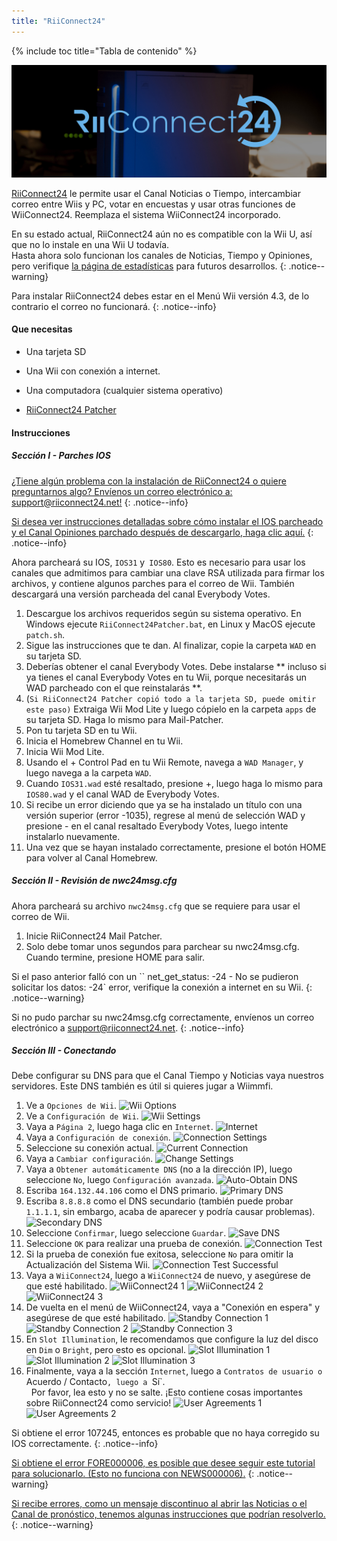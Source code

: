 ```yaml
---
title: "RiiConnect24"
---
```


{% include toc title="Tabla de contenido" %}

![Logotipo de RiiConnect24](/images/WiiRC24Logo.jpg)

[RiiConnect24](https://rc24.xyz/) le permite usar el Canal Noticias o Tiempo, intercambiar correo entre Wiis y PC, votar en encuestas y usar otras funciones de WiiConnect24. Reemplaza el sistema WiiConnect24 incorporado.

En su estado actual, RiiConnect24 aún no es compatible con la Wii U, así que no lo instale en una Wii U todavía.
<br>
Hasta ahora solo funcionan los canales de Noticias, Tiempo y Opiniones, pero verifique [la página de estadísticas](https://rc24.xyz/stats/index.html) para futuros desarrollos.
{: .notice--warning}

Para instalar RiiConnect24 debes estar en el Menú Wii versión 4.3, de lo contrario el correo no funcionará.
{: .notice--info}

#### Que necesitas

* Una tarjeta SD
* Una Wii con conexión a internet.
* Una computadora (cualquier sistema operativo)

* [RiiConnect24 Patcher](https://github.com/RiiConnect24/RiiConnect24-Patcher/releases)

#### Instrucciones

##### Sección I - Parches IOS

[¿Tiene algún problema con la instalación de RiiConnect24 o quiere preguntarnos algo? Envíenos un correo electrónico a: support@riiconnect24.net!](mailto:support@riiconnect24.net)
{: .notice--info}

[Si desea ver instrucciones detalladas sobre cómo instalar el IOS parcheado y el Canal Opiniones parchado después de descargarlo, haga clic aquí.](wiimodlite)
{: .notice--info}

Ahora parcheará su IOS, `IOS31` y` IOS80`. Esto es necesario para usar los canales que admitimos para cambiar una clave RSA utilizada para firmar los archivos, y contiene algunos parches para el correo de Wii. También descargará una versión parcheada del canal Everybody Votes.

1. Descargue los archivos requeridos según su sistema operativo. En Windows ejecute `RiiConnect24Patcher.bat`, en Linux y MacOS ejecute` patch.sh`.
1. Sigue las instrucciones que te dan. Al finalizar, copie la carpeta `WAD` en su tarjeta SD.
1. Deberías obtener el canal Everybody Votes. Debe instalarse ** incluso si ya tienes el canal Everybody Votes en tu Wii, porque necesitarás un WAD parcheado con el que reinstalarás **.
1. (``Si RiiConnect24 Patcher copió todo a la tarjeta SD, puede omitir este paso)`` Extraiga Wii Mod Lite y luego cópielo en la carpeta `apps` de su tarjeta SD. Haga lo mismo para Mail-Patcher.
1. Pon tu tarjeta SD en tu Wii.
1. Inicia el Homebrew Channel en tu Wii.
1. Inicia Wii Mod Lite.
1. Usando el + Control Pad en tu Wii Remote, navega a `WAD Manager`, y luego navega a la carpeta `WAD`.
1. Cuando `IOS31.wad` esté resaltado, presione +, luego haga lo mismo para `IOS80.wad` y el canal WAD de Everybody Votes.
1. Si recibe un error diciendo que ya se ha instalado un título con una versión superior (error -1035), regrese al menú de selección WAD y presione - en el canal resaltado Everybody Votes, luego intente instalarlo nuevamente.
1. Una vez que se hayan instalado correctamente, presione el botón HOME para volver al Canal Homebrew.

##### Sección II - Revisión de nwc24msg.cfg

Ahora parcheará su archivo `nwc24msg.cfg` que se requiere para usar el correo de Wii.

1. Inicie RiiConnect24 Mail Patcher.
1. Solo debe tomar unos segundos para parchear su nwc24msg.cfg. Cuando termine, presione HOME para salir.

Si el paso anterior falló con un `` net_get_status: -24 - No se pudieron solicitar los datos: -24` error, verifique la conexión a internet en su Wii.
{: .notice--warning}

Si no pudo parchar su nwc24msg.cfg correctamente, envíenos un correo electrónico a [support@riiconnect24.net](mailto:support@riiconnect24.net).
{: .notice--info}

##### Sección III - Conectando

Debe configurar su DNS para que el Canal Tiempo y Noticias vaya nuestros servidores. Este DNS también es útil si quieres jugar a Wiimmfi.

1. Ve a `Opciones de Wii`.
![Wii Options](/images/RiiConnect24/Internet_1.png)
1. Ve a `Configuración de Wii`.
![Wii Settings](/images/RiiConnect24/Internet_2.png)
1. Vaya a `Página 2`, luego haga clic en `Internet`.
![Internet](/images/RiiConnect24/Internet_3.png)
1. Vaya a `Configuración de conexión`.
![Connection Settings](/images/RiiConnect24/Internet_4.png)
1. Seleccione su conexión actual.
![Current Connection](/images/RiiConnect24/Internet_5.png)
1. Vaya a `Cambiar configuración`.
![Change Settings](/images/RiiConnect24/Internet_6.png)
1. Vaya a `Obtener automáticamente DNS` (no a la dirección IP), luego seleccione `No`, luego `Configuración avanzada`.
![Auto-Obtain DNS](/images/RiiConnect24/Internet_7.png)
1. Escriba `164.132.44.106` como el DNS primario.
![Primary DNS](/images/RiiConnect24/Internet_8.png)
1. Escriba `8.8.8.8` como el DNS secundario (también puede probar` 1.1.1.1`, sin embargo, acaba de aparecer y podría causar problemas).
![Secondary DNS](/images/RiiConnect24/Internet_9.png)
1. Seleccione `Confirmar`, luego seleccione `Guardar`.
![Save DNS](/images/RiiConnect24/Internet_10.png)
1. Seleccione `OK` para realizar una prueba de conexión.
![Connection Test](/images/RiiConnect24/Internet_11.png)
1. Si la prueba de conexión fue exitosa, seleccione `No` para omitir la Actualización del Sistema Wii.
![Connection Test Successful](/images/RiiConnect24/Internet_12.png)
1. Vaya a `WiiConnect24`, luego a `WiiConnect24` de nuevo, y asegúrese de que esté habilitado.
![WiiConnect24 1](/images/RiiConnect24/Internet_13.png)
![WiiConnect24 2](/images/RiiConnect24/Internet_14.png)
![WiiConnect24 3](/images/RiiConnect24/Internet_15.png)
1. De vuelta en el menú de WiiConnect24, vaya a "Conexión en espera" y asegúrese de que esté habilitado.
![Standby Connection 1](/images/RiiConnect24/Internet_16.png)
![Standby Connection 2](/images/RiiConnect24/Internet_17.png)
![Standby Connection 3](/images/RiiConnect24/Internet_18.png)
1. En `Slot Illumination`, le recomendamos que configure la luz del disco en `Dim` o `Bright`, pero esto es opcional.
![Slot Illumination 1](/images/RiiConnect24/Internet_19.png)
![Slot Illumination 2](/images/RiiConnect24/Internet_20.png)
![Slot Illumination 3](/images/RiiConnect24/Internet_22.png)
1. Finalmente, vaya a la sección `Internet`, luego a `Contratos de usuario o `Acuerdo / Contacto`, luego a `Sí`. <br>
  Por favor, lea esto y no se salte. ¡Esto contiene cosas importantes sobre RiiConnect24 como servicio!
![User Agreements 1](/images/RiiConnect24/Internet_23.png)
![User Agreements 2](/images/RiiConnect24/Internet_24.png)

Si obtiene el error 107245, entonces es probable que no haya corregido su IOS correctamente.
{: .notice--info}

[Si obtiene el error FORE000006, es posible que desee seguir este tutorial para solucionarlo. (Esto no funciona con NEWS000006).](riiconnect24-batteryfix)
{: .notice--warning}

[Si recibe errores, como un mensaje discontinuo al abrir las Noticias o el Canal de pronóstico, tenemos algunas instrucciones que podrían resolverlo.](riiconnect24-troubleshooting)
{: .notice--warning}
